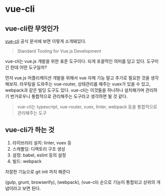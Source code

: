 # vue-cli
## vue-cli란 무엇인가

 [vue-cli](https://cli.vuejs.org/)  공식 문서에 보면 이렇게 소개돼있다.
> Standard Tooling for Vue.js Development

vue-cli는 vue.js 개발을 위한 표준 도구이다. 되게 포괄적인 의미를 담고 있다. 도구이긴 한데 어떤 도구일까?

먼저 vue.js 어플리케이션 개발을 위해서 vue 자체 기능 말고 추가로 필요한 것을 생각해보자. 라우팅을 도와주는 vue-router, 상태관리를 해주는 vuex가 있을 수 있고, webpack과 같은 빌딩 도구도 있다. vue-cli는 이것들을 하나하나 설치해가며 관리하기 번거로우니 통합적으로 관리해주는 도구라고 생각하면 될 것 같다.
> vue-cli는 typescript, vue-router, vuex, linter, webpack 등을 통합적으로 관리해주는 도구   

## vue-cli가 하는 것
1. 라이브러리 설치: linter, vuex 등
2. 스캐폴딩: 디렉토리 구조 생성
3. 설정: babel, eslint 등의 설정
4. 빌드: webpack

자잘한 기능으로 git init 까지 해준다

(gulp, grunt, browserify), (webpack), (vue-cli) 순으로 기능이 통합되고 상위의 개념이라고 보면 된다.
